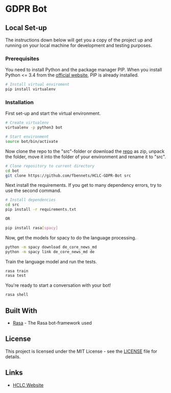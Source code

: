# GDPR Bot


## Local Set-up

The instructions down below will get you a copy of the project up and running on your local machine for development and testing purposes.

### Prerequisites

You need to install Python and the package manager PIP. When you install Python <= 3.4 from the [official website](https://www.python.org/downloads/), PIP is already installed.

```bash
# Install virtual enviroment
pip install virtualenv
```

### Installation

First set-up and start the virtual environment.

```bash
# Create virtualenv
virtualenv -p python3 bot

# Start environment
source bot/bin/activate

```

Now clone the repo to the "src"-folder or download the [repo](https://github.com/fbennets/HCLC-GDPR-Bot) as zip, unpack the folder, move it into the folder of your environment and rename it to "src".

```bash
# Clone repository to current directory
cd bot
git clone https://github.com/fbennets/HCLC-GDPR-Bot src

```
Next install the requirements. If you get to many dependency errors, try to use the second command.

```bash
# Install dependencies
cd src
pip install -r requirements.txt

OR

pip install rasa[spacy]
```

Now, get the models for spacy to do the language processing.
```bash
python -m spacy download de_core_news_md
python -m spacy link de_core_news_md de
```

Train the language model and run the tests.
```bash
rasa train
rasa test
```

You're ready to start a conversation with your bot!
```bash
rasa shell
```

## Built With

* [Rasa](https://rasa.com/) - The Rasa bot-framework used

## License

This project is licensed under the MIT License - see the [LICENSE](https://github.com/fbennets/HCLC-GDPR-Bot/blob/master/LICENSE) file for details.

## Links

* [HCLC Website](https://hclc-berlin.de/)
